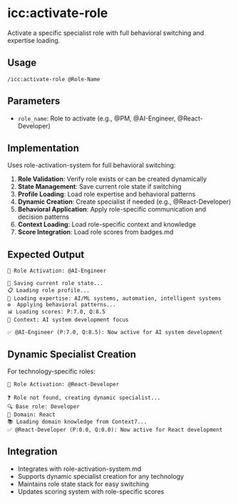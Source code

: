 # icc:activate-role

Activate a specific specialist role with full behavioral switching and expertise loading.

## Usage
```
/icc:activate-role @Role-Name
```

## Parameters
- `role_name`: Role to activate (e.g., @PM, @AI-Engineer, @React-Developer)

## Implementation
Uses role-activation-system for full behavioral switching:

1. **Role Validation**: Verify role exists or can be created dynamically
2. **State Management**: Save current role state if switching
3. **Profile Loading**: Load role expertise and behavioral patterns
4. **Dynamic Creation**: Create specialist if needed (e.g., @React-Developer)
5. **Behavioral Application**: Apply role-specific communication and decision patterns
6. **Context Loading**: Load role-specific context and knowledge
7. **Score Integration**: Load role scores from badges.md

## Expected Output
```
🔄 Role Activation: @AI-Engineer

💾 Saving current role state...
📋 Loading role profile...
🧠 Loading expertise: AI/ML systems, automation, intelligent systems
⚙️  Applying behavioral patterns...
📊 Loading scores: P:7.0, Q:8.5
🎯 Context: AI system development focus

✅ @AI-Engineer (P:7.0, Q:8.5): Now active for AI system development
```

## Dynamic Specialist Creation
For technology-specific roles:
```
🔄 Role Activation: @React-Developer

❓ Role not found, creating dynamic specialist...
🔍 Base role: Developer
🎯 Domain: React
📚 Loading domain knowledge from Context7...
✅ @React-Developer (P:0.0, Q:0.0): Now active for React development
```

## Integration
- Integrates with role-activation-system.md
- Supports dynamic specialist creation for any technology
- Maintains role state stack for easy switching
- Updates scoring system with role-specific scores